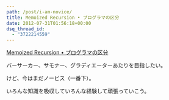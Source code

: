 ```yaml
---
path: /post/i-am-novice/
title: Memoized Recursion • プログラマの区分
date: 2012-07-31T01:56:18+00:00
dsq_thread_id:
  - "3722214559"
---
```

[Memoized Recursion • プログラマの区分](http://fumieval.tumblr.com/post/28324791101)

バーサーカー、サモナー、グラディエーターあたりを目指したい。

けど、今はまだノービス（一番下）。

いろんな知識を吸収していろんな経験して頑張っていこう。

<div style="font-size:0px;height:0px;line-height:0px;margin:0;padding:0;clear:both">
</div>